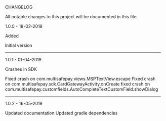 CHANGELOG

All notable changes to this project will be documented in this file.

1.0.0 - 18-02-2019

Added

Initial version

------

1.0.1 - 01-04-2019

Crashes in SDK

Fixed crash on com.multisafepay.views.MSPTextView.escape 
Fixed crash on com.multisafepay.sdk.CardGatewayActivity.onCreate
fixed crash on com.multisafepay.customfields.AutoCompleteTextCustomField.showDialog

------

1.0.2 - 16-05-2019

Updated documentation
Updated gradle dependencies


